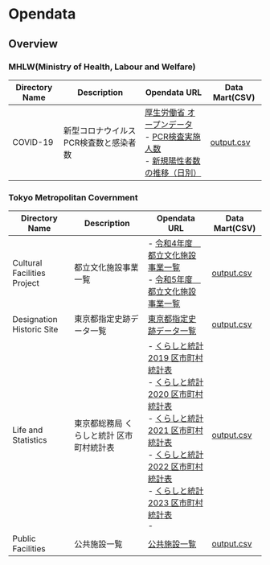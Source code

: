# Opendata

## Overview

### MHLW(Ministry of Health, Labour and Welfare)

|Directory Name|Description|Opendata URL|Data Mart(CSV)|
|---|---|---|---|
|COVID-19|新型コロナウイルスPCR検査数と感染者数|[厚生労働省 オープンデータ](https://www.mhlw.go.jp/stf/covid-19/open-data.html)</br>    - [PCR検査実施人数](https://www.mhlw.go.jp/content/001060467.csv)</br>    - [新規陽性者数の推移（日別）](https://covid19.mhlw.go.jp/public/opendata/newly_confirmed_cases_daily.csv)|[output.csv](https://raw.githubusercontent.com/araki-ka/DataTank/main/Opendata/data/MHLW/COVID-19/csv/output.csv)|

### Tokyo Metropolitan Covernment

|Directory Name|Description|Opendata URL|Data Mart(CSV)|
|---|---|---|---|
|Cultural Facilities Project|都立文化施設事業一覧|- [令和4年度　都立文化施設事業一覧](https://catalog.data.metro.tokyo.lg.jp/dataset/t313360d0000000001/resource/8170c629-279f-45ec-9c61-2650a63fcb5b)</br>- [令和5年度　都立文化施設事業一覧](https://catalog.data.metro.tokyo.lg.jp/dataset/t313360d0000000001/resource/996a42ee-2929-4461-a77a-92e6873f3805)|[output.csv](https://raw.githubusercontent.com/araki-ka/DataTank/main/Opendata/data/Tokyo%20Metropolitan%20Government/Cultural%20Facilities%20Project/csv/output.csv)|
|Designation Historic Site|東京都指定史跡データ一覧|[東京都指定史跡データ一覧](https://catalog.data.metro.tokyo.lg.jp/dataset/t000021d0000000025/resource/6fb22ee3-5138-4fee-b611-e041f2e47351)|[output.csv](https://raw.githubusercontent.com/araki-ka/DataTank/main/Opendata/data/Tokyo%20Metropolitan%20Government/Designation%20Historic%20Site/csv/output.csv)|
|Life and Statistics|東京都総務局 くらしと統計 区市町村統計表|- [くらしと統計2019 区市町村統計表](https://catalog.data.metro.tokyo.lg.jp/dataset/t000003d0000000034/resource/93974346-92a7-47cb-a502-3603d68d3948)</br>- [くらしと統計2020 区市町村統計表](https://catalog.data.metro.tokyo.lg.jp/dataset/t000003d0000000062/resource/f4f29555-63f2-42a9-b4ea-a9e47e0849d6)</br>- [くらしと統計2021 区市町村統計表](https://catalog.data.metro.tokyo.lg.jp/dataset/t000003d0000000148/resource/82ec111b-83a6-41da-9201-0c7bd92686a0)</br>- [くらしと統計2022 区市町村統計表](https://catalog.data.metro.tokyo.lg.jp/dataset/t000003d0000000151/resource/a6e40201-5baa-4d6e-8875-640f74ea4cd7)</br>- [くらしと統計2023 区市町村統計表](https://catalog.data.metro.tokyo.lg.jp/dataset/t000003d0000000578/resource/addb83e6-ba1a-4569-9ce2-ff1f5269ad4c)</br>- |[output.csv](https://raw.githubusercontent.com/araki-ka/DataTank/main/Opendata/data/Tokyo%20Metropolitan%20Government/Designation%20Historic%20Site/csv/output.csv)|
|Public Facilities|公共施設一覧|[公共施設一覧](https://catalog.data.metro.tokyo.lg.jp/dataset/t000003d0000000033/resource/27d1ce20-9023-4690-944c-5da47ed1427e)|[output.csv](https://raw.githubusercontent.com/araki-ka/DataTank/main/Opendata/data/Tokyo%20Metropolitan%20Government/Public%20Facilities/csv/output.csv)|
